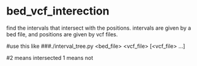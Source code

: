 # bed\_vcf\_interection
find the intervals that intersect with the positions. intervals are given by a bed file, and positions are given by vcf files.

#use this like
###./interval\_tree.py \<bed_file\> \<vcf_file\> [\<vcf_file\> ...]

#2 means intersected 1 means not

